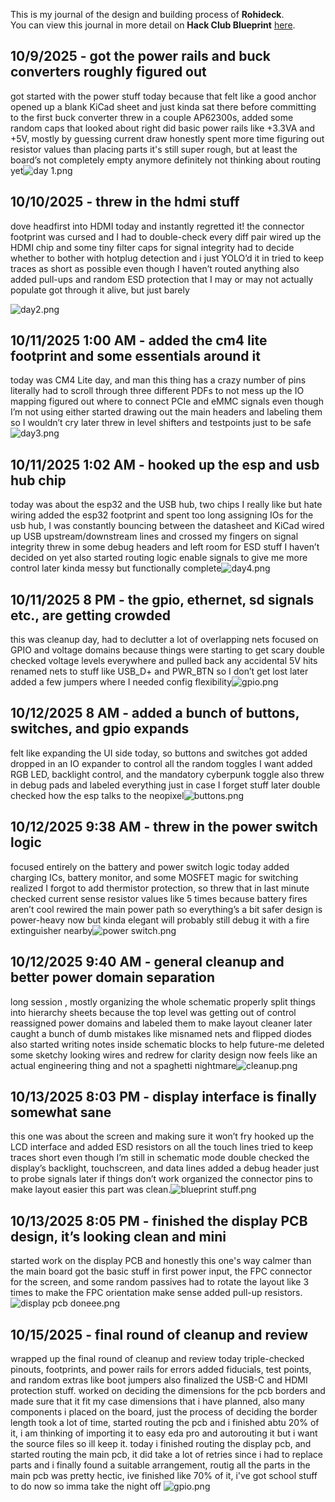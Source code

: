 <!--
  ===================    !!READ THIS NOTICE!!   ====================
  DO NOT edit this file manually. Your changes WILL BE OVERWRITTEN!
  This journal is auto generated and updated by Hack Club Blueprint.
  To edit this file, please edit your journal entries on Blueprint.
  ==================================================================
-->

This is my journal of the design and building process of **Rohideck**.  
You can view this journal in more detail on **Hack Club Blueprint** [here](https://blueprint.hackclub.com/projects/348).


## 10/9/2025 - got the power rails and buck converters roughly figured out  

got started with the power stuff today because that felt like a good anchor
opened up a blank KiCad sheet and just kinda sat there before committing to the first buck converter
threw in a couple AP62300s, added some random caps that looked about right
did basic power rails like +3.3VA and +5V, mostly by guessing current draw
honestly spent more time figuring out resistor values than placing parts
it's still super rough, but at least the board’s not completely empty anymore
definitely not thinking about routing yet![day 1.png](https://blueprint.hackclub.com/user-attachments/blobs/proxy/eyJfcmFpbHMiOnsiZGF0YSI6MTIzMCwicHVyIjoiYmxvYl9pZCJ9fQ==--4c5f583684176dfbddac1a05d51663791643253a/day%201.png)
  

## 10/10/2025 - threw in the hdmi stuff  

dove headfirst into HDMI today and instantly regretted it!
the connector footprint was cursed and I had to double-check every diff pair
wired up the HDMI chip and some tiny filter caps for signal integrity
had to decide whether to bother with hotplug detection and i just YOLO’d it in
tried to keep traces as short as possible even though I haven’t routed anything
also added pull-ups and random ESD protection that I may or may not actually populate
got through it alive, but just barely

![day2.png](https://blueprint.hackclub.com/user-attachments/blobs/proxy/eyJfcmFpbHMiOnsiZGF0YSI6MTM1MSwicHVyIjoiYmxvYl9pZCJ9fQ==--49d7d89f84e8693ed5babf6b7e2cd3abce66a3f0/day2.png)
  

## 10/11/2025 1:00 AM - added the cm4 lite footprint and some essentials around it  

today was CM4 Lite day, and man this thing has a crazy number of pins
literally had to scroll through three different PDFs to not mess up the IO mapping
figured out where to connect PCIe and eMMC signals even though I’m not using either
started drawing out the main headers and labeling them so I wouldn’t cry later
threw in level shifters and testpoints just to be safe![day3.png](https://blueprint.hackclub.com/user-attachments/blobs/proxy/eyJfcmFpbHMiOnsiZGF0YSI6MTQ4NSwicHVyIjoiYmxvYl9pZCJ9fQ==--efd85f72346e42830c84962ea838c18fade0c178/day3.png)
  

## 10/11/2025 1:02 AM - hooked up the esp and usb hub chip  

today was about the esp32 and the USB hub, two chips I really like but hate wiring
added the esp32 footprint and spent too long assigning IOs
for the usb hub, I was constantly bouncing between the datasheet and KiCad
wired up USB upstream/downstream lines and crossed my fingers on signal integrity
threw in some debug headers and left room for ESD stuff I haven’t decided on yet
also started routing logic enable signals to give me more control later
kinda messy but functionally complete![day4.png](https://blueprint.hackclub.com/user-attachments/blobs/proxy/eyJfcmFpbHMiOnsiZGF0YSI6MTQ4NiwicHVyIjoiYmxvYl9pZCJ9fQ==--fd94e24be29d5c38b869675385ff19243a17c339/day4.png)
  

## 10/11/2025 8 PM - the gpio, ethernet, sd signals etc., are getting crowded  

this was cleanup day, had to declutter a lot of overlapping nets
focused on GPIO and voltage domains because things were starting to get scary
double checked voltage levels everywhere and pulled back any accidental 5V hits
renamed nets to stuff like USB_D+ and PWR_BTN so I don’t get lost later
added a few jumpers where I needed config flexibility![gpio.png](https://blueprint.hackclub.com/user-attachments/blobs/proxy/eyJfcmFpbHMiOnsiZGF0YSI6MTYxMCwicHVyIjoiYmxvYl9pZCJ9fQ==--f982bf6c752e0e6e82c77e3ed0b15de5d7ac2dd7/gpio.png)
  

## 10/12/2025 8 AM - added a bunch of buttons, switches, and gpio expands  

felt like expanding the UI side today, so buttons and switches got added
dropped in an IO expander to control all the random toggles I want
added RGB LED, backlight control, and the mandatory cyberpunk toggle
also threw in debug pads and labeled everything just in case I forget stuff later
double checked how the esp talks to the neopixel![buttons.png](https://blueprint.hackclub.com/user-attachments/blobs/proxy/eyJfcmFpbHMiOnsiZGF0YSI6MTc0MCwicHVyIjoiYmxvYl9pZCJ9fQ==--bea606db09a49f9c9629447154d89016010342b1/buttons.png)
  

## 10/12/2025 9:38 AM - threw in the power switch logic  

focused entirely on the battery and power switch logic today
added charging ICs, battery monitor, and some MOSFET magic for switching
realized I forgot to add thermistor protection, so threw that in last minute
checked current sense resistor values like 5 times because battery fires aren’t cool
rewired the main power path so everything’s a bit safer
design is power-heavy now but kinda elegant
will probably still debug it with a fire extinguisher nearby![power switch.png](https://blueprint.hackclub.com/user-attachments/blobs/proxy/eyJfcmFpbHMiOnsiZGF0YSI6MTc0NCwicHVyIjoiYmxvYl9pZCJ9fQ==--e7bb61ba90cab78b7df135d8d4a798329d68e11c/power%20switch.png)
  

## 10/12/2025 9:40 AM - general cleanup and better power domain separation  

long session , mostly organizing the whole schematic properly
split things into hierarchy sheets because the top level was getting out of control
reassigned power domains and labeled them to make layout cleaner later
caught a bunch of dumb mistakes like misnamed nets and flipped diodes
also started writing notes inside schematic blocks to help future-me
deleted some sketchy looking wires and redrew for clarity
design now feels like an actual engineering thing and not a spaghetti nightmare![cleanup.png](https://blueprint.hackclub.com/user-attachments/blobs/proxy/eyJfcmFpbHMiOnsiZGF0YSI6MTc0NSwicHVyIjoiYmxvYl9pZCJ9fQ==--d0735bf9bcca186518cf2607a27d0dadca2b5570/cleanup.png)
  

## 10/13/2025 8:03 PM - display interface is finally somewhat sane	  

this one was about the screen and making sure it won’t fry
hooked up the LCD interface and added ESD resistors on all the touch lines
tried to keep traces short even though I’m still in schematic mode
double checked the display’s backlight, touchscreen, and data lines
added a debug header just to probe signals later if things don’t work
organized the connector pins to make layout easier
this part was clean.![blueprint stuff.png](https://blueprint.hackclub.com/user-attachments/blobs/proxy/eyJfcmFpbHMiOnsiZGF0YSI6MjAwMiwicHVyIjoiYmxvYl9pZCJ9fQ==--de6eac190f84afec7f4474a248ebf7cebad02246/blueprint%20stuff.png)
  

## 10/13/2025 8:05 PM - finished the display PCB design, it’s looking clean and mini  

started work on the display PCB and honestly this one's way calmer than the main board
got the basic stuff in first power input, the FPC connector for the screen, and some random passives
had to rotate the layout like 3 times to make the FPC orientation make sense
added pull-up resistors.![display pcb doneee.png](https://blueprint.hackclub.com/user-attachments/blobs/proxy/eyJfcmFpbHMiOnsiZGF0YSI6MjAwMywicHVyIjoiYmxvYl9pZCJ9fQ==--b987bba5993dd67100762fb9fdcc1a27fcc8db02/display%20pcb%20doneee.png)
  

## 10/15/2025 - final round of cleanup and review  

wrapped up the final round of cleanup and review today
triple-checked pinouts, footprints, and power rails for errors
added fiducials, test points, and random extras like boot jumpers
also finalized the USB-C and HDMI protection stuff. worked on deciding the dimensions for the pcb borders and made sure that it fit my case dimensions that i have planned, also many components i placed on the board, just the process of deciding the border length took a lot of time, started routing the pcb and i finished abtu 20% of it, i am thinking of importing it to easy eda pro and autorouting it but i want the source files so ill keep it. today i finished routing the display pcb, and started routing the main pcb, it did take a lot of retries since i had to replace parts and i finally found a suitable arrangement, routig all the parts in the main pcb was pretty hectic, ive finished like 70% of it, i've got school stuff to do now so imma take the night off
![gpio.png](https://blueprint.hackclub.com/user-attachments/blobs/proxy/eyJfcmFpbHMiOnsiZGF0YSI6MjM0NiwicHVyIjoiYmxvYl9pZCJ9fQ==--348c40f1cdab6ddb6df3eb486af41170132dfe9e/gpio.png)
  


